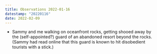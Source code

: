 ```yaml
---
title: Observations 2022-01-16
datestamp: "20220116"
date: 2022-02-09
---
```

- Sammy and me walking on oceanfront rocks, getting shooed away by the (self-appointed?) guard of an abandoned resort beyond the rocks. (Sammy had read online that this guard is known to hit disobedient tourists with a stick.)